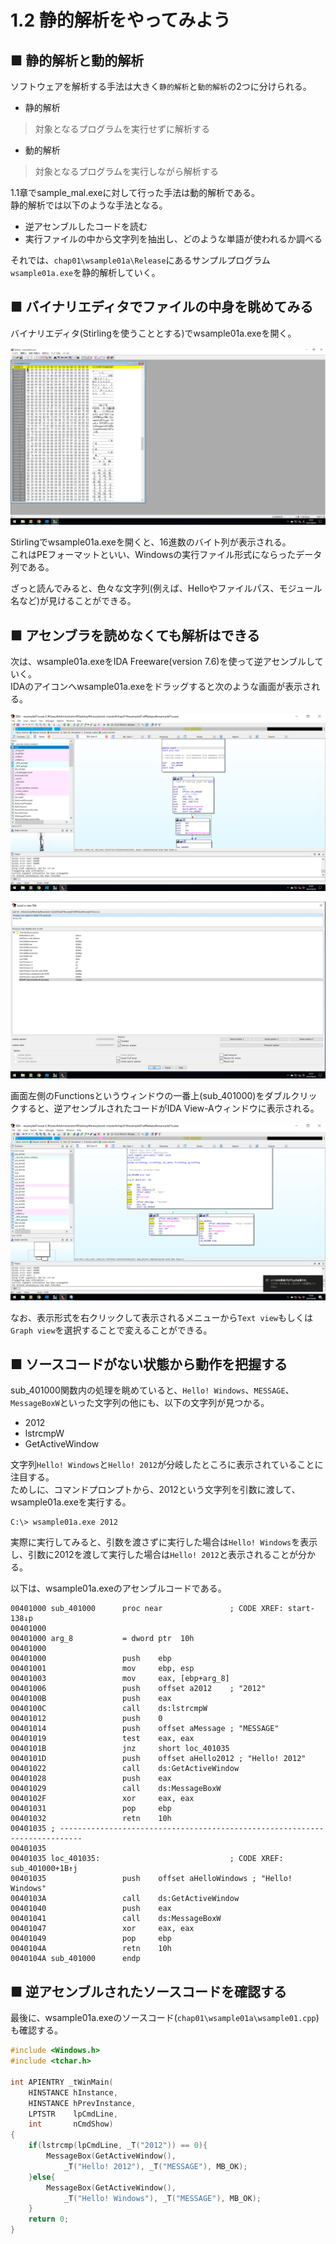 # 1.2 静的解析をやってみよう
## ■ 静的解析と動的解析
ソフトウェアを解析する手法は大きく`静的解析`と`動的解析`の2つに分けられる。
- 静的解析
> 対象となるプログラムを実行せずに解析する
- 動的解析
> 対象となるプログラムを実行しながら解析する

1.1章でsample_mal.exeに対して行った手法は動的解析である。  
静的解析では以下のような手法となる。
- 逆アセンブルしたコードを読む
- 実行ファイルの中から文字列を抽出し、どのような単語が使われるか調べる

それでは、`chap01\wsample01a\Release`にあるサンプルプログラム`wsample01a.exe`を静的解析していく。  

## ■ バイナリエディタでファイルの中身を眺めてみる
バイナリエディタ(Stirlingを使うこととする)でwsample01a.exeを開く。
  
![1-2-1](./images/1-2-1.png)
  
Stirlingでwsample01a.exeを開くと、16進数のバイト列が表示される。  
これはPEフォーマットといい、Windowsの実行ファイル形式にならったデータ列である。  
  
ざっと読んでみると、色々な文字列(例えば、Helloやファイルパス、モジュール名など)が見けることができる。

## ■ アセンブラを読めなくても解析はできる
次は、wsample01a.exeをIDA Freeware(version 7.6)を使って逆アセンブルしていく。  
IDAのアイコンへwsample01a.exeをドラッグすると次のような画面が表示される。  
  
![1-2-2](./images/1-2-2.png)
  
![1-2-3](./images/1-2-3.png)
  
画面左側のFunctionsというウィンドウの一番上(sub_401000)をダブルクリックすると、逆アセンブルされたコードがIDA View-Aウィンドウに表示される。
  
![1-2-4](./images/1-2-4.png)
    
なお、表示形式を右クリックして表示されるメニューから`Text view`もしくは`Graph view`を選択することで変えることができる。

## ■ ソースコードがない状態から動作を把握する
sub_401000関数内の処理を眺めていると、`Hello! Windows`、`MESSAGE`、`MessageBoxW`といった文字列の他にも、以下の文字列が見つかる。
- 2012
- lstrcmpW
- GetActiveWindow

文字列`Hello! Windows`と`Hello! 2012`が分岐したところに表示されていることに注目する。  
ためしに、コマンドプロンプトから、2012という文字列を引数に渡して、wsample01a.exeを実行する。
```
C:\> wsample01a.exe 2012
```
実際に実行してみると、引数を渡さずに実行した場合は`Hello! Windows`を表示し、引数に2012を渡して実行した場合は`Hello! 2012`と表示されることが分かる。  
  
以下は、wsample01a.exeのアセンブルコードである。
```
00401000 sub_401000      proc near               ; CODE XREF: start-138↓p
00401000
00401000 arg_8           = dword ptr  10h
00401000
00401000                 push    ebp
00401001                 mov     ebp, esp
00401003                 mov     eax, [ebp+arg_8]
00401006                 push    offset a2012    ; "2012"
0040100B                 push    eax
0040100C                 call    ds:lstrcmpW
00401012                 push    0
00401014                 push    offset aMessage ; "MESSAGE"
00401019                 test    eax, eax
0040101B                 jnz     short loc_401035
0040101D                 push    offset aHello2012 ; "Hello! 2012"
00401022                 call    ds:GetActiveWindow
00401028                 push    eax
00401029                 call    ds:MessageBoxW
0040102F                 xor     eax, eax
00401031                 pop     ebp
00401032                 retn    10h
00401035 ; ---------------------------------------------------------------------------
00401035
00401035 loc_401035:                             ; CODE XREF: sub_401000+1B↑j
00401035                 push    offset aHelloWindows ; "Hello! Windows"
0040103A                 call    ds:GetActiveWindow
00401040                 push    eax
00401041                 call    ds:MessageBoxW
00401047                 xor     eax, eax
00401049                 pop     ebp
0040104A                 retn    10h
0040104A sub_401000      endp
```

## ■ 逆アセンブルされたソースコードを確認する
最後に、wsample01a.exeのソースコード(`chap01\wsample01a\wsample01.cpp`)も確認する。
```cpp
#include <Windows.h>
#include <tchar.h>

int APIENTRY _tWinMain(
	HINSTANCE hInstance, 
	HINSTANCE hPrevInstance, 
	LPTSTR    lpCmdLine, 
	int       nCmdShow)
{
	if(lstrcmp(lpCmdLine, _T("2012")) == 0){
		MessageBox(GetActiveWindow(), 
			_T("Hello! 2012"), _T("MESSAGE"), MB_OK);
	}else{
		MessageBox(GetActiveWindow(), 
			_T("Hello! Windows"), _T("MESSAGE"), MB_OK);
	}	
	return 0;
}
```
